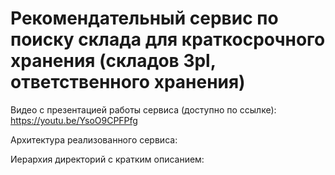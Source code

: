 # Рекомендательный сервис по поиску склада для краткосрочного хранения (складов 3pl, ответственного хранения)

Видео с презентацией работы сервиса (доступно по ссылке):
<br>
https://youtu.be/YsoO9CPFPfg

Архитектура реализованного сервиса:


Иерархия директорий с кратким описанием:
